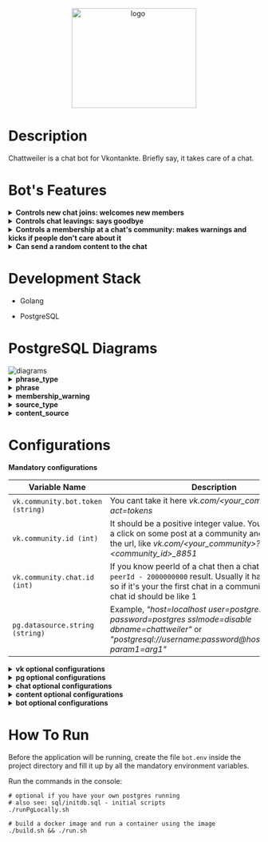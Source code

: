 <div align="center">
    <img src="https://user-images.githubusercontent.com/44072343/155874103-b1757bd9-0b31-4e8c-8a74-bdf372f71ef5.png" width="250" height="200" alt="logo">
</div>

# Description

Chattweiler is a chat bot for Vkontankte. Briefly say, it takes care of a chat.

# Bot's Features

<details>
   <summary><b>Controls new chat joins: welcomes new members</b></summary><br>
   
   You also can configure some audio with a welcome phrase. See "PostgreSQL Diagrams" for details
   
   <img src="https://user-images.githubusercontent.com/44072343/160234699-3699973e-615e-40eb-811a-a7a790cd8288.png" alt="hello new member example">
</details>

<details>
   <summary><b>Controls chat leavings: says goodbye</b></summary><br>
   <img src="https://user-images.githubusercontent.com/44072343/160234884-090b99e2-102e-43aa-ae0a-18bf8a66c191.png" alt="goodbye member example">
</details>

<details>
   <summary><b>Controls a membership at a chat's community: makes warnings and kicks if people don't care about it</b></summary><br>
   <img src="https://user-images.githubusercontent.com/44072343/160234979-5b19ee74-2be6-44a3-95eb-9193f2d38086.png" alt="warning for member example">
</details>

<details>
   <summary><b>Can send a random content to the chat</b></summary><br>
   
   The commands' names could be overridden. See "Configurations" for details
   
   <img src="https://user-images.githubusercontent.com/44072343/160235262-31cda1b1-e880-4c06-8676-edb1f00f598e.png" alt="picture command example"><br>
   <img src="https://user-images.githubusercontent.com/44072343/160235343-05e81966-a5b7-4658-b5b8-81565f4bf2a6.png" alt="audio command example">
</details>

# Development Stack

- Golang

- PostgreSQL

# PostgreSQL Diagrams

<img src="https://user-images.githubusercontent.com/44072343/160235542-063309c1-1d4e-46af-b8b3-7050a7f403ae.png" alt="diagrams">
<br>

<details>
    <summary><b>phrase_type</b></summary><br>
    
Phrases could have different types.

By default the application uses these types:

- `welcome`
- `goodbye`
- `membership_warning`
- `info`
- `audio_request`
- `picture_request`
    
</details>

<details>
    <summary><b>phrase</b></summary><br>
    
- `text` is an actual phrase
- `is_user_templated` means that the `text` can has inside a `%username%` mark which tells to the application to replace it to an actual username
- `weight` brings a bit of probability. Allows the application to choose a phrase by it's probability (counts only between phrases with the same phrase type). Details: <a href="https://en.wikipedia.org/wiki/Fitness_proportionate_selection">Fitness proportionate selection</a>
- `vk_audio_id` is an audio's id at Vkontakte, the application attaches it to a message if `is_audio_accompaniment` is true. Example of `vk_audio_id`, audio-2001545048_57545048

</details>

<details>
    <summary><b>membership_warning</b></summary><br>

Contains information about membership warnings.

- `first_warning_ts` is a timestamp which tells about when the first time a member was notified about a membership
- `grace_period` is a period which the application uses to define warning's status after `first_warning_ts`. For example, if `first_warning_ts + grace_period` less than `now()` then the warning has expired status
- `is_relevant` is a flag which tells about a current status of a warning. For example, if warning already sent and grace period still justified, it has true, otherwise it has false.

</details>

<details>
    <summary><b>source_type</b></summary><br>

Content sources could have different types.

By default the application uses these types:

- `audio`
- `picture`

</details>

<details>
    <summary><b>content_source</b></summary><br>

- `vk_community_id` is a url name of a community. Example, vk.com/awesome_community. Here awesome_community is the url name.

</details>

# Configurations

**Mandatory configurations**

|  Variable Name   | Description |
| -------------   | ------------- |
| `vk.community.bot.token (string)`     | You cant take it here *vk.com/<your_community>?act=tokens*  |
| `vk.community.id (int)`   | It should be a positive integer value. You can take it by a click on some post at a community and take it from the url, like *vk.com/<your_community>?w=wall-<community_id>_8851* |
| `vk.community.chat.id (int)`   | If you know peerId of a chat then a chat id will be like `peerId - 2000000000` result. Usually it has a sequence, so if it's your the first chat in a community then the chat id should be like 1 |
| `pg.datasource.string (string)` | Example, *"host=localhost user=postgres password=postgres sslmode=disable dbname=chattweiler"* or *"postgresql://username:password@host:port/dbname?param1=arg1"* |

<details>
    <summary><b>vk optional configurations</b></summary><br>

|  Variable Name | Default value | Description |
| ------------- | ------------- | ------------- |
| `vk.admin.user.token` | `"" (string)` | A community admin's "Implicit flow" token. Mandatory if you want to be able to use audio and picture request commands. <a href="https://dev.vk.com/api/access-token/getting-started">How to get it</a> |

</details>

<details>
    <summary><b>pg optional configurations</b></summary><br>

|  Variable Name | Default value | Description |
| ------------- | ------------- | ------------- |
| `pg.phrases.cache.refresh.interval` | `15m (string, golang type - time.Duration)` | A phrases cache refresh interval |
| `pg.content.source.cache.refresh.interval` | `15m (string, golang type - time.Duration)` | A content sources cache refresh interval |

</details>

<details>
    <summary><b>chat optional configurations</b></summary><br>

|  Variable Name  | Default value | Description |
| -------------  | ------------- | ------------- |
| `chat.warden.membership.check.interval` | `10m (string, golang type - time.Duration)` | An interval after which starts an async worker to check a chat for new membership warnings |
| `chat.warden.membership.grace.period` | `1h (string, golang type - time.Duration)` | A period that the application will assign to new warnings about a membership |
| `chat.use.first.name.instead.username` | `false (boolean)` | A toggle for using a first name of a member instead of his username. For example, Ammy (Joe etc.) instead of @username |

</details>

<details>
    <summary><b>content optional configurations</b></summary><br>

|  Variable Name  | Default value | Description |
| -------------  | ------------- | ------------- |
| `content.audio.max.cached.attachments` | `100 (int)` | A number of maximum available cached audio attachments |
| `content.audio.cache.refresh.threshold` | `0.2 (float)` | A float value between 0.0 and 1.0. Used for audios cache refreshing |
| `content.audio.queue.size` | `100 (int)` | A number of maximum requests queue for audio |
| `content.picture.max.cached.attachments` | `100 (int)` | A number of maximum available cached picture attachments |
| `content.picture.cache.refresh.threshold` | `0.2 (float)` | A float value between 0.0 and 1.0. Used for pictures cache refreshing |
| `content.picture.queue.size` | `100 (int)` | A number of maximum requests queue for picture |

</details>

<details>
    <summary><b>bot optional configurations</b></summary><br>

|  Variable Name   | Default value | Description |
| -------------  | ------------- | ------------- |
| `bot.command.override.info` | `bark! (string)` | A variable for info command name overriding |
| `bot.command.override.audio.request` | `sing song! (string)` | A variable for audio request command name overriding |
| `bot.command.override.picture.request` | `gimme pic! (string)` | A variable for picture request command name overriding |
| `bot.functionality.welcome.new.members` | `true (boolean)` | A toggle for new members welcome functions |
| `bot.functionality.goodbye.members` | `true (boolean)` | A toggle for goodbye members' leavings functions |
| `bot.functionality.membership.checking` | `true (boolean)` | A toggle for membership checking functions  |
| `bot.functionality.audio.requests` | `false (boolean)` | A toggle for audio requests handling functions |
| `bot.functionality.picture.requests` | `false (boolean)` | A toggle for picture requests handling functions |

</details>

# How To Run

Before the application will be running, create the file `bot.env` inside the project directory and fill it up by all the mandatory environment variables.

Run the commands in the console:

```
# optional if you have your own postgres running
# also see: sql/initdb.sql - initial scripts
./runPgLocally.sh 

# build a docker image and run a container using the image 
./build.sh && ./run.sh
```
